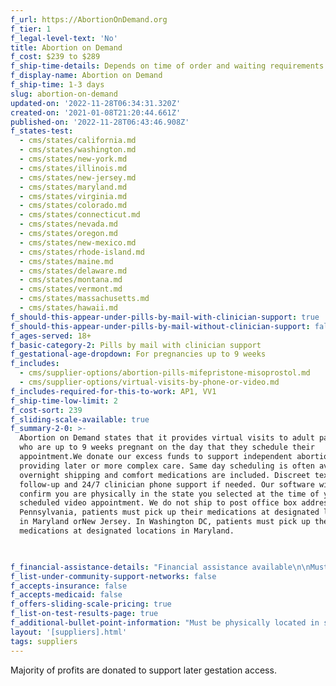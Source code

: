 ```yaml
---
f_url: https://AbortionOnDemand.org
f_tier: 1
f_legal-level-text: 'No'
title: Abortion on Demand
f_cost: $239 to $289
f_ship-time-details: Depends on time of order and waiting requirements in some states
f_display-name: Abortion on Demand
f_ship-time: 1-3 days
slug: abortion-on-demand
updated-on: '2022-11-28T06:34:31.320Z'
created-on: '2021-01-08T21:20:44.661Z'
published-on: '2022-11-28T06:43:46.908Z'
f_states-test:
  - cms/states/california.md
  - cms/states/washington.md
  - cms/states/new-york.md
  - cms/states/illinois.md
  - cms/states/new-jersey.md
  - cms/states/maryland.md
  - cms/states/virginia.md
  - cms/states/colorado.md
  - cms/states/connecticut.md
  - cms/states/nevada.md
  - cms/states/oregon.md
  - cms/states/new-mexico.md
  - cms/states/rhode-island.md
  - cms/states/maine.md
  - cms/states/delaware.md
  - cms/states/montana.md
  - cms/states/vermont.md
  - cms/states/massachusetts.md
  - cms/states/hawaii.md
f_should-this-appear-under-pills-by-mail-with-clinician-support: true
f_should-this-appear-under-pills-by-mail-without-clinician-support: false
f_ages-served: 18+
f_basic-category-2: Pills by mail with clinician support
f_gestational-age-dropdown: For pregnancies up to 9 weeks
f_includes:
  - cms/supplier-options/abortion-pills-mifepristone-misoprostol.md
  - cms/supplier-options/virtual-visits-by-phone-or-video.md
f_includes-required-for-this-to-work: AP1, VV1
f_ship-time-low-limit: 2
f_cost-sort: 239
f_sliding-scale-available: true
f_summary-2-0: >-
  Abortion on Demand states that it provides virtual visits to adult patients
  who are up to 9 weeks pregnant on the day that they schedule their
  appointment.We donate our excess funds to support independent abortion clinics
  providing later or more complex care. Same day scheduling is often available;
  overnight shipping and comfort medications are included. Discreet text-based
  follow-up and 24/7 clinician phone support if needed. Our software will
  confirm you are physically in the state you selected at the time of your
  scheduled video appointment. We do not ship to post office box addresses. In
  Pennsylvania, patients must pick up their medications at designated locations
  in Maryland orNew Jersey. In Washington DC, patients must pick up their
  medications at designated locations in Maryland.


  ‍
f_financial-assistance-details: "Financial assistance available\n\nMust be physically located in state at the time of video consultation\n\nDoes not ship to PO\_Box or General Delivery addresses"
f_list-under-community-support-networks: false
f_accepts-insurance: false
f_accepts-medicaid: false
f_offers-sliding-scale-pricing: true
f_list-on-test-results-page: true
f_additional-bullet-point-information: "Must be physically located in state at the time of video consultation\n\nDoes not ship to PO\_Box or General Delivery addresses"
layout: '[suppliers].html'
tags: suppliers
---
```


Majority of profits are donated to support later gestation access.
